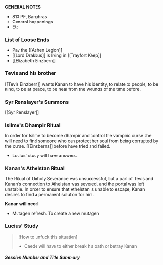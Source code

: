 **GENERAL NOTES**
- 813 PF, Banahras
- General happenings
- Etc

### List of Loose Ends
- Pay the [[Ashen Legion]]
- [[Lord Drakkus]] is living in [[Trayfort Keep]]
- [[Elizabeth Einzbern]]
### Tevis and his brother
[[Tevis Einzbern]] wants Kanan to have his identity, to relate to people, to be kind, to be at peace, to be heal from the wounds of the time before.
### Syr Renslayer's Summons
[[Syr Renslayer]]

### Isilme's Dhampir Ritual
In order for Isilme to become dhampir and control the vampiric curse she will need to find someone who can protect her soul from being corrupted by the curse. [[Einzberns]] before have tried and failed. 
- Lucius' study will have answers.
### Kanan's Athelstan Ritual
The Ritual of Unholy Severance was unsuccessful, but a part of Tevis and Kanan's connection to Athelstan was severed, and the portal was left unstable. In order to ensure that Athelstan is unable to escape, Kanan desires to find a permanent solution for him.

**Kanan will need**
- Mutagen refresh. To create a new mutagen 
### Lucius' Study

>[!How to unfuck this situation]
>- Caede will have to either break his oath or betray Kanan


##### Session *Number and Title* Summary